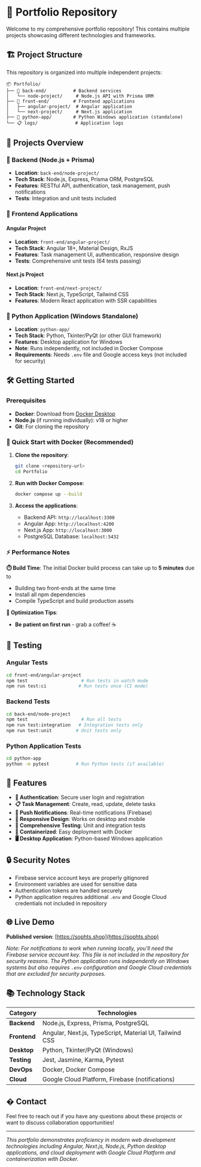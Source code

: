 # 📁 Portfolio Repository

Welcome to my comprehensive portfolio repository! This contains multiple projects showcasing different technologies and frameworks.

## 🏗️ Project Structure

This repository is organized into multiple independent projects:

```
📦 Portfolio/
├── 🔧 back-end/          # Backend services
│   └── node-project/     # Node.js API with Prisma ORM
├── 🎨 front-end/         # Frontend applications
│   ├── angular-project/  # Angular application
│   └── next-project/     # Next.js application
├── 🐍 python-app/        # Python Windows application (standalone)
└── 📋 logs/              # Application logs
```

## 🚀 Projects Overview

### 🔧 Backend (Node.js + Prisma)
- **Location**: `back-end/node-project/`
- **Tech Stack**: Node.js, Express, Prisma ORM, PostgreSQL
- **Features**: RESTful API, authentication, task management, push notifications
- **Tests**: Integration and unit tests included

### 🎨 Frontend Applications

#### Angular Project
- **Location**: `front-end/angular-project/`
- **Tech Stack**: Angular 18+, Material Design, RxJS
- **Features**: Task management UI, authentication, responsive design
- **Tests**: Comprehensive unit tests (64 tests passing)

#### Next.js Project
- **Location**: `front-end/next-project/`
- **Tech Stack**: Next.js, TypeScript, Tailwind CSS
- **Features**: Modern React application with SSR capabilities

### 🐍 Python Application (Windows Standalone)
- **Location**: `python-app/`
- **Tech Stack**: Python, Tkinter/PyQt (or other GUI framework)
- **Features**: Desktop application for Windows
- **Note**: Runs independently, not included in Docker Compose
- **Requirements**: Needs `.env` file and Google access keys (not included for security)

## 🛠️ Getting Started

### Prerequisites
- **Docker**: Download from [Docker Desktop](https://www.docker.com/products/docker-desktop/)
- **Node.js** (if running individually): v18 or higher
- **Git**: For cloning the repository

### 🐳 Quick Start with Docker (Recommended)

1. **Clone the repository**:
   ```bash
   git clone <repository-url>
   cd Portfolio
   ```

2. **Run with Docker Compose**:
   ```bash
   docker compose up --build
   ```

3. **Access the applications**:
   - Backend API: `http://localhost:3300`
   - Angular App: `http://localhost:4200`
   - Next.js App: `http://localhost:3000`
   - PostgreSQL Database: `localhost:5432`

### ⚡ Performance Notes

**⏱️ Build Time**: The initial Docker build process can take up to **5 minutes** due to
- Building two front-ends at the same time
- Install all npm dependencies
- Compile TypeScript and build production assets

**🚀 Optimization Tips**:
- **Be patient on first run** - grab a coffee! ☕

## 🧪 Testing

### Angular Tests
```bash
cd front-end/angular-project
npm test                    # Run tests in watch mode
npm run test:ci            # Run tests once (CI mode)
```

### Backend Tests
```bash
cd back-end/node-project
npm test                    # Run all tests
npm run test:integration   # Integration tests only
npm run test:unit         # Unit tests only
```

### Python Application Tests
```bash
cd python-app
python -m pytest          # Run Python tests (if available)
```

## 📱 Features

- **🔐 Authentication**: Secure user login and registration
- **📋 Task Management**: Create, read, update, delete tasks
- **🔔 Push Notifications**: Real-time notifications (Firebase)
- **📱 Responsive Design**: Works on desktop and mobile
- **🧪 Comprehensive Testing**: Unit and integration tests
- **🐳 Containerized**: Easy deployment with Docker
- **🖥️ Desktop Application**: Python-based Windows application

## 🔒 Security Notes

- Firebase service account keys are properly gitignored
- Environment variables are used for sensitive data
- Authentication tokens are handled securely
- Python application requires additional `.env` and Google Cloud credentials not included in repository

## 🌐 Live Demo

**Published version**: [https://sophts.shop](https://sophts.shop)

*Note: For notifications to work when running locally, you'll need the Firebase service account key. This file is not included in the repository for security reasons. The Python application runs independently on Windows systems but also requires `.env` configuration and Google Cloud credentials that are excluded for security purposes.*

## 📚 Technology Stack

| Category | Technologies |
|----------|-------------|
| **Backend** | Node.js, Express, Prisma, PostgreSQL |
| **Frontend** | Angular, Next.js, TypeScript, Material UI, Tailwind CSS |
| **Desktop** | Python, Tkinter/PyQt (Windows) |
| **Testing** | Jest, Jasmine, Karma, Pytest |
| **DevOps** | Docker, Docker Compose |
| **Cloud** | Google Cloud Platform, Firebase (notifications) |


## � Contact

Feel free to reach out if you have any questions about these projects or want to discuss collaboration opportunities!

---

*This portfolio demonstrates proficiency in modern web development technologies including Angular, Next.js, Node.js, Python desktop applications, and cloud deployment with Google Cloud Platform and containerization with Docker.*
